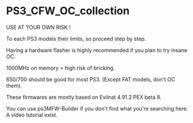 # PS3_CFW_OC_collection

USE AT YOUR OWN RISK !

To each PS3 models their limits, so proceed step by step.

Having a hardware flasher is highly recommended if you plan to try insane OC.

1000MHz on memory = high risk of bricking.

650/700 should be good for most PS3. (Except FAT models, don't OC them).

These firmwares are mostly based on Evilnat 4.91.2 PEX beta 8.

You can use ps3MFW-Builder if you don't find what you're searching here.
A video tutorial exist.
